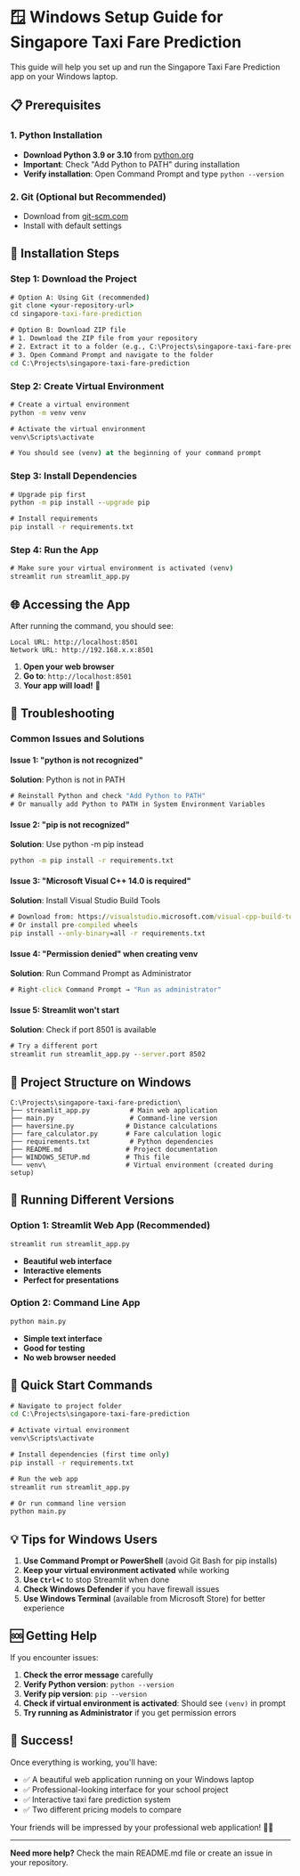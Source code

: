 # 🪟 Windows Setup Guide for Singapore Taxi Fare Prediction

This guide will help you set up and run the Singapore Taxi Fare Prediction app on your Windows laptop.

## 📋 Prerequisites

### 1. Python Installation
- **Download Python 3.9 or 3.10** from [python.org](https://www.python.org/downloads/)
- **Important**: Check "Add Python to PATH" during installation
- **Verify installation**: Open Command Prompt and type `python --version`

### 2. Git (Optional but Recommended)
- Download from [git-scm.com](https://git-scm.com/download/win)
- Install with default settings

## 🚀 Installation Steps

### Step 1: Download the Project
```cmd
# Option A: Using Git (recommended)
git clone <your-repository-url>
cd singapore-taxi-fare-prediction

# Option B: Download ZIP file
# 1. Download the ZIP file from your repository
# 2. Extract it to a folder (e.g., C:\Projects\singapore-taxi-fare-prediction)
# 3. Open Command Prompt and navigate to the folder
cd C:\Projects\singapore-taxi-fare-prediction
```

### Step 2: Create Virtual Environment
```cmd
# Create a virtual environment
python -m venv venv

# Activate the virtual environment
venv\Scripts\activate

# You should see (venv) at the beginning of your command prompt
```

### Step 3: Install Dependencies
```cmd
# Upgrade pip first
python -m pip install --upgrade pip

# Install requirements
pip install -r requirements.txt
```

### Step 4: Run the App
```cmd
# Make sure your virtual environment is activated (venv)
streamlit run streamlit_app.py
```

## 🌐 Accessing the App

After running the command, you should see:
```
Local URL: http://localhost:8501
Network URL: http://192.168.x.x:8501
```

1. **Open your web browser**
2. **Go to**: `http://localhost:8501`
3. **Your app will load!** 🎉

## 🔧 Troubleshooting

### Common Issues and Solutions

#### Issue 1: "python is not recognized"
**Solution**: Python is not in PATH
```cmd
# Reinstall Python and check "Add Python to PATH"
# Or manually add Python to PATH in System Environment Variables
```

#### Issue 2: "pip is not recognized"
**Solution**: Use python -m pip instead
```cmd
python -m pip install -r requirements.txt
```

#### Issue 3: "Microsoft Visual C++ 14.0 is required"
**Solution**: Install Visual Studio Build Tools
```cmd
# Download from: https://visualstudio.microsoft.com/visual-cpp-build-tools/
# Or install pre-compiled wheels
pip install --only-binary=all -r requirements.txt
```

#### Issue 4: "Permission denied" when creating venv
**Solution**: Run Command Prompt as Administrator
```cmd
# Right-click Command Prompt → "Run as administrator"
```

#### Issue 5: Streamlit won't start
**Solution**: Check if port 8501 is available
```cmd
# Try a different port
streamlit run streamlit_app.py --server.port 8502
```

## 📁 Project Structure on Windows

```
C:\Projects\singapore-taxi-fare-prediction\
├── streamlit_app.py          # Main web application
├── main.py                   # Command-line version
├── haversine.py             # Distance calculations
├── fare_calculator.py       # Fare calculation logic
├── requirements.txt          # Python dependencies
├── README.md                # Project documentation
├── WINDOWS_SETUP.md         # This file
└── venv\                    # Virtual environment (created during setup)
```

## 🎯 Running Different Versions

### Option 1: Streamlit Web App (Recommended)
```cmd
streamlit run streamlit_app.py
```
- **Beautiful web interface**
- **Interactive elements**
- **Perfect for presentations**

### Option 2: Command Line App
```cmd
python main.py
```
- **Simple text interface**
- **Good for testing**
- **No web browser needed**

## 🚀 Quick Start Commands

```cmd
# Navigate to project folder
cd C:\Projects\singapore-taxi-fare-prediction

# Activate virtual environment
venv\Scripts\activate

# Install dependencies (first time only)
pip install -r requirements.txt

# Run the web app
streamlit run streamlit_app.py

# Or run command line version
python main.py
```

## 💡 Tips for Windows Users

1. **Use Command Prompt or PowerShell** (avoid Git Bash for pip installs)
2. **Keep your virtual environment activated** while working
3. **Use `Ctrl+C`** to stop Streamlit when done
4. **Check Windows Defender** if you have firewall issues
5. **Use Windows Terminal** (available from Microsoft Store) for better experience

## 🆘 Getting Help

If you encounter issues:

1. **Check the error message** carefully
2. **Verify Python version**: `python --version`
3. **Verify pip version**: `pip --version`
4. **Check if virtual environment is activated**: Should see `(venv)` in prompt
5. **Try running as Administrator** if you get permission errors

## 🎉 Success!

Once everything is working, you'll have:
- ✅ A beautiful web application running on your Windows laptop
- ✅ Professional-looking interface for your school project
- ✅ Interactive taxi fare prediction system
- ✅ Two different pricing models to compare

Your friends will be impressed by your professional web application! 🚕✨

---

**Need more help?** Check the main README.md file or create an issue in your repository.

